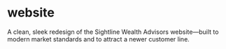 # website
A clean, sleek redesign of the Sightline Wealth Advisors website—built to modern market standards and to attract a newer customer line.

